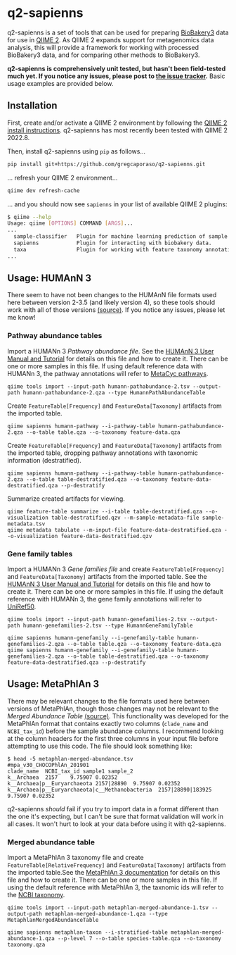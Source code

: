 # q2-sapienns

q2-sapienns is a set of tools that can be used for preparing [BioBakery3](https://doi.org/10.7554/eLife.65088) data for use in [QIIME 2](https://qiime2.org). As QIIME 2 expands support for metagenomics data analysis, this will provide a framework for working with processed BioBakery3 data, and for comparing other methods to BioBakery3.

**q2-sapienns is comprehensively unit tested, but hasn't been field-tested much yet. If you notice any issues, please post to [the issue tracker](https://github.com/gregcaporaso/q2-sapienns/issues).** Basic usage examples are provided below.

## Installation

First, create and/or activate a QIIME 2 environment by following the [QIIME 2 install instructions](https://docs.qiime2.org/2022.8/install/native/). q2-sapienns has most recently been tested with QIIME 2 2022.8.

Then, install q2-sapienns using `pip` as follows...

```bash
pip install git+https://github.com/gregcaporaso/q2-sapienns.git
```

... refresh your QIIME 2 environment...

```bash
qiime dev refresh-cache
```

... and you should now see `sapienns` in your list of available QIIME 2 plugins:

```bash
$ qiime --help
Usage: qiime [OPTIONS] COMMAND [ARGS]...
...
  sample-classifier   Plugin for machine learning prediction of sample metadata.
  sapienns            Plugin for interacting with biobakery data.
  taxa                Plugin for working with feature taxonomy annotations.
...
```

## Usage: HUMAnN 3

There seem to have not been changes to the HUMAnN file formats used here between version 2-3.5 (and likely version 4), so these tools should work with all of those versions [(source)](https://forum.biobakery.org/t/human-and-metaphlan-file-formats/4024/3?u=gregcaporaso). If you notice any issues, please let me know!

### Pathway abundance tables

Import a HUMANn 3 _Pathway abundance file_. See the [HUMAnN 3 User Manual and Tutorial](https://huttenhower.sph.harvard.edu/humann) for details on this file and how to create it. There can be one or more samples in this file. If using default reference data with HUMANn 3, the pathway annotations will refer to [MetaCyc pathways](https://metacyc.org/).

```
qiime tools import --input-path humann-pathabundance-2.tsv --output-path humann-pathabundance-2.qza --type HumannPathAbundanceTable
```

Create `FeatureTable[Frequency]` and `FeatureData[Taxonomy]` artifacts from the imported table.

```
qiime sapienns humann-pathway --i-pathway-table humann-pathabundance-2.qza --o-table table.qza --o-taxonomy feature-data.qza
```

Create `FeatureTable[Frequency]` and `FeatureData[Taxonomy]` artifacts from the imported table, dropping pathway annotations with taxonomic information (destratified).

```
qiime sapienns humann-pathway --i-pathway-table humann-pathabundance-2.qza --o-table table-destratified.qza --o-taxonomy feature-data-destratified.qza --p-destratify
```

Summarize created artifacts for viewing.

```
qiime feature-table summarize --i-table table-destratified.qza --o-visualization table-destratified.qzv --m-sample-metadata-file sample-metadata.tsv
qiime metadata tabulate --m-input-file feature-data-destratified.qza --o-visualization feature-data-destratified.qzv
```

### Gene family tables

Import a HUMANn 3 _Gene families file_ and create `FeatureTable[Frequency]` and `FeatureData[Taxonomy]` artifacts from the imported table. See the [HUMAnN 3 User Manual and Tutorial](https://huttenhower.sph.harvard.edu/humann) for details on this file and how to create it. There can be one or more samples in this file. If using the default reference with HUMANn 3, the gene family annotations will refer to [UniRef50](https://www.uniprot.org/).

```
qiime tools import --input-path humann-genefamilies-2.tsv --output-path humann-genefamilies-2.tsv --type HumannGeneFamilyTable
```

```
qiime sapienns humann-genefamily --i-genefamily-table humann-genefamilies-2.qza --o-table table.qza --o-taxonomy feature-data.qza
qiime sapienns humann-genefamily --i-genefamily-table humann-genefamilies-2.qza --o-table table-destratified.qza --o-taxonomy feature-data-destratified.qza --p-destratify
```

## Usage: MetaPhlAn 3

There may be relevant changes to the file formats used here between versions of MetaPhlAn, though those changes may not be relevant to the _Merged Abundance Table_ [(source)](https://forum.biobakery.org/t/human-and-metaphlan-file-formats/4024/3?u=gregcaporaso). This functionality was developed for the MetaPhlAn format that contains exactly two columns (`clade_name` and `NCBI_tax_id`) before the sample abundance columns. I recommend looking at the column headers for the first three columns in your input file before attempting to use this code. The file should look something like:

```
$ head -5 metaphlan-merged-abundance.tsv
#mpa_v30_CHOCOPhlAn_201901
clade_name	NCBI_tax_id	sample1	sample_2
k__Archaea	2157	9.75907	0.02352
k__Archaea|p__Euryarchaeota	2157|28890	9.75907	0.02352
k__Archaea|p__Euryarchaeota|c__Methanobacteria	2157|28890|183925	9.75907	0.02352
```

q2-sapienns _should_ fail if you try to import data in a format different than the one it's expecting, but I can't be sure that format validation will work in all cases. It won't hurt to look at your data before using it with q2-sapienns.

### Merged abundance table

Import a MetaPhlAn 3 taxonomy file and create `FeatureTable[RelativeFrequency]` and `FeatureData[Taxonomy]` artifacts from the imported table.See the [MetaPhlAn 3 documentation](https://huttenhower.sph.harvard.edu/metaphlan) for details on this file and how to create it. There can be one or more samples in this file. If using the default reference with MetaPhlAn 3, the taxnomic ids will refer to the [NCBI taxonomy](https://www.ncbi.nlm.nih.gov/taxonomy).

```
qiime tools import --input-path metaphlan-merged-abundance-1.tsv --output-path metaphlan-merged-abundance-1.qza --type MetaphlanMergedAbundanceTable
```

```
qiime sapienns metaphlan-taxon --i-stratified-table metaphlan-merged-abundance-1.qza --p-level 7 --o-table species-table.qza --o-taxonomy taxonomy.qza
```
